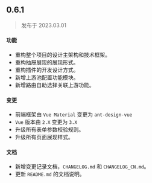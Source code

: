 ## 0.6.1
> 发布于 2023.03.01

#### 功能

- 重构整个项目的设计主架构和技术框架。
- 重构抽屉展现的展现形式。
- 重构插件的开发设计方式。
- 新增上游池配置功能模块。
- 新增路由自助选择关联上游功能。


#### 变更

- 前端框架由 ```Vue Material``` 变更为 ```ant-design-vue```
- ```Vue``` 版本由 ```2.X``` 变更为 ```3.X```
- 升级所有表单参数校验规则。
- 升级所有页面展现样式。
 

#### 文档

- 新增变更记录文档，`CHANGELOG.md` 和 `CHANGELOG_CN.md`。
- 更新 `README.md` 的文档说明。
